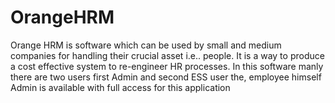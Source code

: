# OrangeHRM
Orange HRM is software which can be used by small and medium companies for handling their crucial asset i.e.. people. It is a way to produce a cost effective system to re-engineer HR processes. In this software manly there are two users first Admin and second ESS user the, employee himself Admin is available with full access for this application
